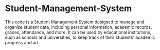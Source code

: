 # Student-Management-System
This code is a Student Management System designed to manage and organize student data, including personal information, academic records, grades, attendance, and more. It can be used by educational institutions, such as schools and universities, to keep track of their students' academic progress and ad.
